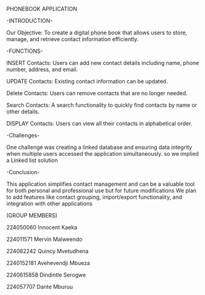 PHONEBOOK
APPLICATION

-INTRODUCTION-

Our Objective: To create
a digital phone book that
allows users to store,
manage, and retrieve
contact information
efficiently.

-FUNCTIONS-

INSERT Contacts: Users can
add new contact details
including name, phone
number, address, and email.

UPDATE Contacts: Existing
contact information can be
updated.

Delete Contacts: Users can
remove contacts that are no
longer needed.

Search Contacts: A search
functionality to quickly find
contacts by name or other
details.

DISPLAY Contacts: Users can
view all their contacts in
alphabetical order.


-Challenges-

One challenge was creating a linked database
and
ensuring data integrity
when multiple users
accessed the application
simultaneously.
so we implied a Linked list solution


-Conclusion-

This application simplifies
contact management and
can be a valuable tool for
both personal and
professional use
but for future modifications
We plan to add features like
contact grouping,
import/export functionality,
and integration with other
applications


(GROUP MEMBERS)

224050060 Innocent Kaeka

224011571 Mervin Malweendo

224082242 Quincy Mvetudhena

2240152181 Avehevendji Mbueza

2240615858 Dindintle Serogwe

224057707 Dante Mburuu

